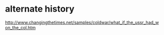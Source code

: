 # alternate history

http://www.changingthetimes.net/samples/coldwar/what_if_the_ussr_had_won_the_col.htm

